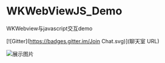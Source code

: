 # WKWebViewJS_Demo
WKWebview与javascript交互demo


[![Gitter](https://badges.gitter.im/Join Chat.svg)](聊天室 URL)

![展示图片](https://github.com/diankuanghuolong/WKWebViewJS_Demo/blob/master/WKWebViewJS/ShowImgs/WKWebView-JS.gif)
